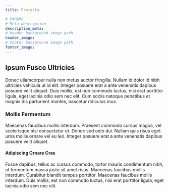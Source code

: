 ```yaml
---
title: Projects

# PARAMS
# Meta description
description_meta: 
# Header background image path
header_image: 
# Footer background image path
footer_image: 
---
```


## Ipsum Fusce Ultricies
Donec ullamcorper nulla non metus auctor fringilla. Nullam id dolor id nibh ultricies vehicula ut id elit. Integer posuere erat a ante venenatis dapibus posuere velit aliquet. Duis mollis, est non commodo luctus, nisi erat porttitor ligula, eget lacinia odio sem nec elit. Cum sociis natoque penatibus et magnis dis parturient montes, nascetur ridiculus mus.

### Mollis Fermentum
Maecenas faucibus mollis interdum. Praesent commodo cursus magna, vel scelerisque nisl consectetur et. Donec sed odio dui. Nullam quis risus eget urna mollis ornare vel eu leo. Integer posuere erat a ante venenatis dapibus posuere velit aliquet.

#### Adipiscing Ornare Cras
Fusce dapibus, tellus ac cursus commodo, tortor mauris condimentum nibh, ut fermentum massa justo sit amet risus. Maecenas faucibus mollis interdum. Curabitur blandit tempus porttitor. Maecenas faucibus mollis interdum. Duis mollis, est non commodo luctus, nisi erat porttitor ligula, eget lacinia odio sem nec elit.
